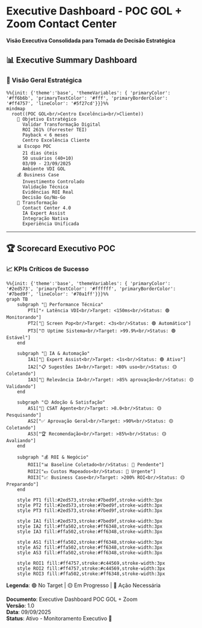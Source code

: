 # Executive Dashboard - POC GOL + Zoom Contact Center
**Visão Executiva Consolidada para Tomada de Decisão Estratégica**

## 📊 Executive Summary Dashboard

### 🎯 **Visão Geral Estratégica**
```mermaid
%%{init: {'theme':'base', 'themeVariables': { 'primaryColor': '#ff6b6b', 'primaryTextColor': '#fff', 'primaryBorderColor': '#ff4757', 'lineColor': '#5f27cd'}}}%%
mindmap
  root((POC GOL<br/>Centro Excelência<br/>Cliente))
    🎯 Objetivo Estratégico
      Validar Transformação Digital
      ROI 261% (Forrester TEI)
      Payback < 6 meses
      Centro Excelência Cliente
    📊 Escopo POC
      21 dias úteis
      50 usuários (40+10)
      03/09 - 23/09/2025
      Ambiente VDI GOL
    💰 Business Case
      Investimento Controlado
      Validação Técnica
      Evidências ROI Real
      Decisão Go/No-Go
    🚀 Transformação
      Contact Center 4.0
      IA Expert Assist
      Integração Nativa
      Experiência Unificada
```

---

## 🏆 **Scorecard Executivo POC**

### 📈 **KPIs Críticos de Sucesso**
```mermaid
%%{init: {'theme':'base', 'themeVariables': { 'primaryColor': '#2ed573', 'primaryTextColor': '#ffffff', 'primaryBorderColor': '#7bed9f', 'lineColor': '#70a1ff'}}}%%
graph TB
    subgraph "🎯 Performance Técnica"
        PT1["⚡ Latência VDI<br/>Target: <150ms<br/>Status: 🟢 Monitorando"]
        PT2["🔗 Screen Pop<br/>Target: <3s<br/>Status: 🟢 Automático"]
        PT3["⏰ Uptime Sistema<br/>Target: >99.9%<br/>Status: 🟢 Estável"]
    end
    
    subgraph "🧠 IA & Automação"
        IA1["🤖 Expert Assist<br/>Target: <1s<br/>Status: 🟢 Ativo"]
        IA2["📋 Sugestões IA<br/>Target: >80% uso<br/>Status: 🟡 Coletando"]
        IA3["🎯 Relevância IA<br/>Target: >85% aprovação<br/>Status: 🟡 Validando"]
    end
    
    subgraph "😊 Adoção & Satisfação"
        AS1["👥 CSAT Agente<br/>Target: >8.0<br/>Status: 🟡 Pesquisando"]
        AS2["✅ Aprovação Geral<br/>Target: >90%<br/>Status: 🟡 Coletando"]
        AS3["🏆 Recomendação<br/>Target: >85%<br/>Status: 🟡 Avaliando"]
    end
    
    subgraph "💰 ROI & Negócio"
        ROI1["📊 Baseline Coletado<br/>Status: 🔴 Pendente"]
        ROI2["💵 Custos Mapeados<br/>Status: 🔴 Urgente"]
        ROI3["📈 Business Case<br/>Target: >200% ROI<br/>Status: 🟡 Preparando"]
    end
    
    style PT1 fill:#2ed573,stroke:#7bed9f,stroke-width:3px
    style PT2 fill:#2ed573,stroke:#7bed9f,stroke-width:3px
    style PT3 fill:#2ed573,stroke:#7bed9f,stroke-width:3px
    
    style IA1 fill:#2ed573,stroke:#7bed9f,stroke-width:3px
    style IA2 fill:#ffa502,stroke:#ff6348,stroke-width:3px
    style IA3 fill:#ffa502,stroke:#ff6348,stroke-width:3px
    
    style AS1 fill:#ffa502,stroke:#ff6348,stroke-width:3px
    style AS2 fill:#ffa502,stroke:#ff6348,stroke-width:3px
    style AS3 fill:#ffa502,stroke:#ff6348,stroke-width:3px
    
    style ROI1 fill:#ff4757,stroke:#c44569,stroke-width:3px
    style ROI2 fill:#ff4757,stroke:#c44569,stroke-width:3px
    style ROI3 fill:#ffa502,stroke:#ff6348,stroke-width:3px
```

**Legenda**: 🟢 No Target | 🟡 Em Progresso | 🔴 Ação Necessária

**Documento**: Executive Dashboard POC GOL + Zoom  
**Versão**: 1.0  
**Data**: 09/09/2025  
**Status**: Ativo - Monitoramento Executivo 🚀